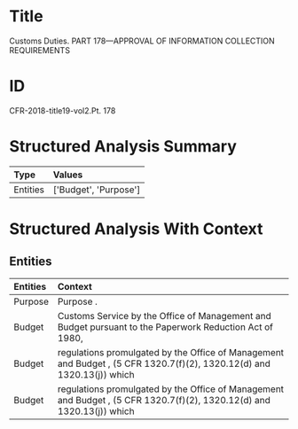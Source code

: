 # Title

 Customs Duties. PART 178—APPROVAL OF INFORMATION COLLECTION REQUIREMENTS


# ID

 CFR-2018-title19-vol2.Pt. 178


# Structured Analysis Summary

| Type     | Values                |
|:---------|:----------------------|
| Entities | ['Budget', 'Purpose'] |


# Structured Analysis With Context

 


## Entities

| Entities   | Context                                                                                                                |
|:-----------|:-----------------------------------------------------------------------------------------------------------------------|
| Purpose    | Purpose .                                                                                                              |
| Budget     | Customs Service by the Office of Management and Budget pursuant to the Paperwork Reduction Act of 1980,                |
| Budget     | regulations promulgated by the Office of Management and Budget , (5 CFR 1320.7(f)(2), 1320.12(d) and 1320.13(j)) which |
| Budget     | regulations promulgated by the Office of Management and Budget , (5 CFR 1320.7(f)(2), 1320.12(d) and 1320.13(j)) which |


